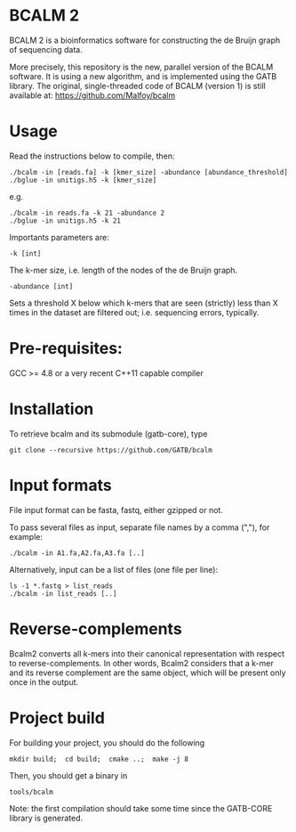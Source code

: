 # BCALM 2

BCALM 2 is a bioinformatics software for constructing the de Bruijn graph of sequencing data.

More precisely, this repository is the new, parallel version of the BCALM software.
It is using a new algorithm, and is implemented using the GATB library. 
The original, single-threaded code of BCALM (version 1) is still available at: https://github.com/Malfoy/bcalm

# Usage

Read the instructions below to compile, then:

    ./bcalm -in [reads.fa] -k [kmer_size] -abundance [abundance_threshold]
    ./bglue -in unitigs.h5 -k [kmer_size]
  
e.g.

    ./bcalm -in reads.fa -k 21 -abundance 2
    ./bglue -in unitigs.h5 -k 21

Importants parameters are:

    -k [int]
    
The k-mer size, i.e. length of the nodes of the de Bruijn graph.

    -abundance [int]

Sets a threshold X below which k-mers that are seen (strictly) less than X times in the dataset are filtered out; i.e. sequencing errors, typically.

# Pre-requisites:

GCC >= 4.8 or a very recent C++11 capable compiler

# Installation

To retrieve bcalm and its submodule (gatb-core), type

    git clone --recursive https://github.com/GATB/bcalm
    
# Input formats

File input format can be fasta, fastq, either gzipped or not.

To pass several files as input, separate file names by a comma (","), for example:

    ./bcalm -in A1.fa,A2.fa,A3.fa [..]

Alternatively, input can be a list of files (one file per line):

    ls -1 *.fastq > list_reads
    ./bcalm -in list_reads [..]
    
# Reverse-complements

Bcalm2 converts all k-mers into their canonical representation with respect to reverse-complements.
In other words, Bcalm2 considers that a k-mer and its reverse complement are the same object, which will be present only once in the output.

# Project build

For building your project, you should do the following
    
    mkdir build;  cd build;  cmake ..;  make -j 8
    
Then, you should get a binary in

    tools/bcalm

Note: the first compilation should take some time since the GATB-CORE library is generated.

